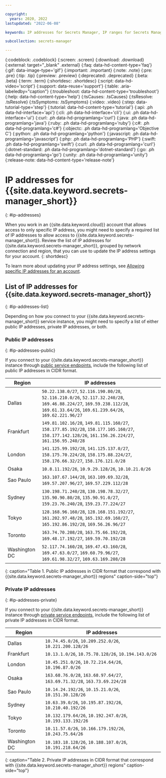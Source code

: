 ```yaml
---

copyright:
  years: 2020, 2022
lastupdated: "2022-06-08"

keywords: IP addresses for Secrets Manager, IP ranges for Secrets Manager, allowlist Secrets Manager

subcollection: secrets-manager

---
```


{:codeblock: .codeblock}
{:screen: .screen}
{:download: .download}
{:external: target="_blank" .external}
{:faq: data-hd-content-type='faq'}
{:gif: data-image-type='gif'}
{:important: .important}
{:note: .note}
{:pre: .pre}
{:tip: .tip}
{:preview: .preview}
{:deprecated: .deprecated}
{:beta: .beta}
{:term: .term}
{:shortdesc: .shortdesc}
{:script: data-hd-video='script'}
{:support: data-reuse='support'}
{:table: .aria-labeledby="caption"}
{:troubleshoot: data-hd-content-type='troubleshoot'}
{:help: data-hd-content-type='help'}
{:tsCauses: .tsCauses}
{:tsResolve: .tsResolve}
{:tsSymptoms: .tsSymptoms}
{:video: .video}
{:step: data-tutorial-type='step'}
{:tutorial: data-hd-content-type='tutorial'}
{:api: .ph data-hd-interface='api'}
{:cli: .ph data-hd-interface='cli'}
{:ui: .ph data-hd-interface='ui'}
{:curl: .ph data-hd-programlang='curl'}
{:java: .ph data-hd-programlang='java'}
{:ruby: .ph data-hd-programlang='ruby'}
{:c#: .ph data-hd-programlang='c#'}
{:objectc: .ph data-hd-programlang='Objective C'}
{:python: .ph data-hd-programlang='python'}
{:javascript: .ph data-hd-programlang='javascript'}
{:php: .ph data-hd-programlang='PHP'}
{:swift: .ph data-hd-programlang='swift'}
{:curl: .ph data-hd-programlang='curl'}
{:dotnet-standard: .ph data-hd-programlang='dotnet-standard'}
{:go: .ph data-hd-programlang='go'}
{:unity: .ph data-hd-programlang='unity'}
{:release-note: data-hd-content-type='release-note'}

# IP addresses for {{site.data.keyword.secrets-manager_short}}
{: #ip-addresses}

When you work in an {{site.data.keyword.cloud}} account that allows access to only specific IP address, you might need to specify a required list of IP addresses to allow access to {{site.data.keyword.secrets-manager_short}}. Review the list of IP addresses for {{site.data.keyword.secrets-manager_short}}, grouped by network connection and region, that you can use to update the IP address settings for your account.
{: shortdesc}

To learn more about updating your IP address settings, see [Allowing specific IP addresses for an account](/docs/account?topic=account-ips#ips_account).

## List of IP addresses for {{site.data.keyword.secrets-manager_short}}
{: #ip-addresses-list}

Depending on how you connect to your {{site.data.keyword.secrets-manager_short}} service instance, you might need to specify a list of either public IP addresses, private IP addresses, or both.

### Public IP addresses
{: #ip-addresses-public}

If you connect to your {{site.data.keyword.secrets-manager_short}} instance through [public service endpoints](/docs/secrets-manager?topic=secrets-manager-endpoints#service-endpoints), include the following list of public IP addresses in CIDR format.

| Region        | IP addresses                                                  |
| ------------- | ---------------------------------------------------------------- |
| Dallas        | `50.22.138.0/27`, `52.116.190.80/28`, `52.116.210.0/26`, `52.117.32.240/28`, `169.46.88.224/27`, `169.59.238.112/28`, `169.61.33.64/26`, `169.61.239.64/26`, `169.62.221.96/27` |
| Frankfurt     | `149.81.102.16/28`, `149.81.115.160/27`, `158.177.85.192/28`, `158.177.105.160/27`, `158.177.142.128/26`, `161.156.26.224/27`, `161.156.95.240/28`    |
| London        | `141.125.99.192/28`, `141.125.137.0/27`, `158.175.70.224/28`, `158.175.88.224/27`, `158.176.66.32/27`, `158.176.121.0/28`    |
| Osaka         | `10.8.11.192/26`, `10.9.29.128/26`, `10.10.21.0/26`   |
| Sao Paulo     | `163.107.67.144/28`, `163.109.69.32/28`, `169.57.207.96/27`, `169.57.229.112/28`   |
| Sydney        | `130.198.71.240/28`, `130.198.78.32/27`, `135.90.90.80/28`, `135.90.91.0/27`, `159.23.76.240/28`, `159.23.77.224/27`   |
| Tokyo         | `128.168.96.160/28`, `128.168.151.192/27`, `161.202.97.48/28`, `165.192.69.160/27`, `165.192.86.192/28`, `169.56.26.96/27`   |
| Toronto       | `163.74.70.208/28`, `163.75.66.192/28`, `169.48.17.192/27`, `169.59.70.192/28`   |
| Washington DC | `52.117.74.160/28`, `169.47.43.160/28`, `169.47.63.0/27`, `169.60.79.96/27`, `169.61.98.32/27`, `169.63.169.208/28`  |
{: caption="Table 1. Public IP addresses in CIDR format that correspond with {{site.data.keyword.secrets-manager_short}} regions" caption-side="top"}

### Private IP addresses
{: #ip-addresses-private}

If you connect to your {{site.data.keyword.secrets-manager_short}} instance through [private service endpoints](/docs/secrets-manager?topic=secrets-manager-endpoints#service-endpoints), include the following list of private IP addresses in CIDR format.

| Region        | IP addresses                                                         |
| ------------- | ------------------------------------------------------------------------ |
| Dallas        | `10.74.45.0/26`, `10.209.252.0/26`, `10.221.200.128/26` |
| Frankfurt     | `10.13.1.0/26`, `10.75.78.128/26`, `10.194.143.0/26`    |
| London        | `10.45.251.0/26`, `10.72.214.64/26`, `10.196.87.0/26`    |
| Osaka         | `163.68.76.0/28`, `163.68.97.64/27`, `163.69.71.32/28`, `163.73.69.224/28`   |
| Sao Paulo     | `10.14.24.192/26`, `10.15.21.0/26`, `10.151.30.128/26`   |
| Sydney        | `10.63.39.0/26`, `10.195.87.192/26`, `10.210.40.192/26`   |
| Tokyo         | `10.132.179.64/26`, `10.192.247.0/26`, `10.193.133.192/26`   |
| Toronto       | `10.11.57.0/26`, `10.166.179.192/26`, `10.243.75.64/26`   |
| Washington DC | `10.183.18.128/26`, `10.188.107.0/26`, `10.191.218.64/26`  |
{: caption="Table 2. Private IP addresses in CIDR format that correspond with {{site.data.keyword.secrets-manager_short}} regions" caption-side="top"}

